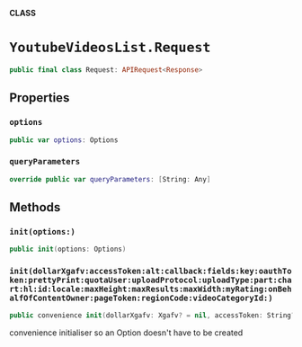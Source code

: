 **CLASS**

# `YoutubeVideosList.Request`

```swift
public final class Request: APIRequest<Response>
```

## Properties
### `options`

```swift
public var options: Options
```

### `queryParameters`

```swift
override public var queryParameters: [String: Any]
```

## Methods
### `init(options:)`

```swift
public init(options: Options)
```

### `init(dollarXgafv:accessToken:alt:callback:fields:key:oauthToken:prettyPrint:quotaUser:uploadProtocol:uploadType:part:chart:hl:id:locale:maxHeight:maxResults:maxWidth:myRating:onBehalfOfContentOwner:pageToken:regionCode:videoCategoryId:)`

```swift
public convenience init(dollarXgafv: Xgafv? = nil, accessToken: String? = nil, alt: Alt? = nil, callback: String? = nil, fields: String? = nil, key: String? = nil, oauthToken: String? = nil, prettyPrint: Bool? = nil, quotaUser: String? = nil, uploadProtocol: String? = nil, uploadType: String? = nil, part: [String], chart: Chart? = nil, hl: String? = nil, id: [String]? = nil, locale: String? = nil, maxHeight: Int? = nil, maxResults: Int? = nil, maxWidth: Int? = nil, myRating: MyRating? = nil, onBehalfOfContentOwner: String? = nil, pageToken: String? = nil, regionCode: String? = nil, videoCategoryId: String? = nil)
```

convenience initialiser so an Option doesn't have to be created
